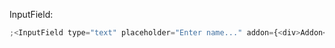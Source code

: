 InputField:

```js
;<InputField type="text" placeholder="Enter name..." addon={<div>Addon</div>} />
```

